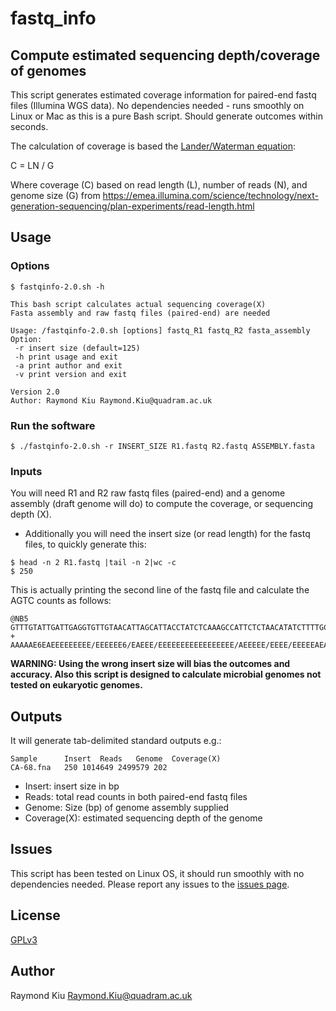 # fastq_info
## Compute estimated sequencing depth/coverage of genomes
This script generates estimated coverage information for paired-end fastq files (Illumina WGS data). No dependencies needed - runs smoothly on Linux or Mac as this is a pure Bash script. Should generate outcomes within seconds.

The calculation of coverage is based the [Lander/Waterman equation](https://doi.org/10.1016/0888-7543(88)90007-9):

C = LN / G

Where coverage (C) based on read length (L), number of reads (N), and genome size (G)
from https://emea.illumina.com/science/technology/next-generation-sequencing/plan-experiments/read-length.html

## Usage
### Options
```
$ fastqinfo-2.0.sh -h

This bash script calculates actual sequencing coverage(X)
Fasta assembly and raw fastq files (paired-end) are needed

Usage: /fastqinfo-2.0.sh [options] fastq_R1 fastq_R2 fasta_assembly
Option:
 -r insert size (default=125)
 -h print usage and exit
 -a print author and exit
 -v print version and exit

Version 2.0
Author: Raymond Kiu Raymond.Kiu@quadram.ac.uk
```

### Run the software
```
$ ./fastqinfo-2.0.sh -r INSERT_SIZE R1.fastq R2.fastq ASSEMBLY.fasta
```
### Inputs
You will need R1 and R2 raw fastq files (paired-end) and a genome assembly (draft genome will do) to compute the coverage, or sequencing depth (X).
- Additionally you will need the insert size (or read length) for the fastq files, to quickly generate this:
```
$ head -n 2 R1.fastq |tail -n 2|wc -c
$ 250
```
This is actually printing the second line of the fastq file and calculate the AGTC counts as follows:
```
@NB5
GTTTGTATTGATTGAGGTGTTGTAACATTAGCATTACCTATCTCAAAGCCATTCTCTAACATATCTTTTGCATCTATGAGACAACAATTGGTTAATGGTTGAAATGGATGGTAATCTAAGTCGTGAAAATGAATATCTCCCGATTGATGTG
+
AAAAAE6EAEEEEEEEEE/EEEEEE6/EAEEE/EEEEEEEEEEEEEEEEE/AEEEEE/EEEE/EEEEEAEAEAEEEAEEAEEEEAEEA<AEE</AEEEEEAEAE/EEAE<<<////EAAEE<AA/A/A<<6<<E<A/<<<6/A<<EEEA/E
```
**WARNING: Using the wrong insert size will bias the outcomes and accuracy. Also this script is designed to calculate microbial genomes not tested on eukaryotic genomes.**

## Outputs
It will generate tab-delimited standard outputs e.g.:
```
Sample   	Insert	Reads	Genome	Coverage(X)
CA-68.fna	250	1014649	2499579	202
```
- Insert: insert size in bp
- Reads: total read counts in both paired-end fastq files
- Genome: Size (bp) of genome assembly supplied
- Coverage(X): estimated sequencing depth of the genome

## Issues
This script has been tested on Linux OS, it should run smoothly with no dependencies needed. Please report any issues to the [issues page](https://github.com/raymondkiu/fastq-info/issues).

## License
[GPLv3](https://github.com/raymondkiu/fastq-info/blob/master/LICENSE)

## Author
Raymond Kiu Raymond.Kiu@quadram.ac.uk
